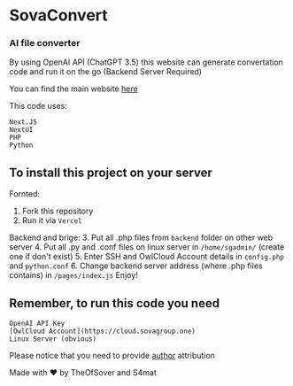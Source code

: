 # SovaConvert
###  AI file converter 

By using OpenAI API (ChatGPT 3.5) this website can generate convertation code and run it on the go (Backend Server Required)

You can find the main website [here](https://convert.sovagroup.one)

This code uses:
```
Next.JS
NextUI
PHP
Python
```


## To install this project on your server
Fornted:
1. Fork this repository
2. Run it via `Vercel`

Backend and brige:
3. Put all .php files from `backend` folder on other web server
4. Put all .py and .conf files on linux server in `/home/sgadmin/` (create one if don't exist)
5. Enter SSH and OwlCloud Account details in `config.php` and `python.conf`
6. Change backend server address (where .php files contains) in `/pages/index.js`
Enjoy!

## Remember, to run this code you need
```
OpenAI API Key
[OwlCloud Account](https://cloud.sovagroup.one)
Linux Server (obvious)
```

Please notice that you need to provide [author](https://sovagroup.one) attribution


Made with ❤️ by TheOfSover and S4mat